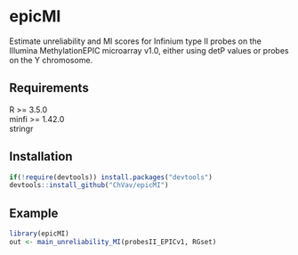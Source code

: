 
<!-- README.md is generated from README.Rmd. Please edit that file -->

# epicMI

<!-- badges: start -->
<!-- badges: end -->

Estimate unreliability and MI scores for Infinium type II probes on the
Illumina MethylationEPIC microarray v1.0, either using detP values or
probes on the Y chromosome.

## Requirements

R \>= 3.5.0 <br> minfi \>= 1.42.0 <br> stringr

## Installation

``` r
if(!require(devtools)) install.packages("devtools")
devtools::install_github("ChVav/epicMI")
```

## Example

``` r
library(epicMI)
out <- main_unreliability_MI(probesII_EPICv1, RGset)
```
